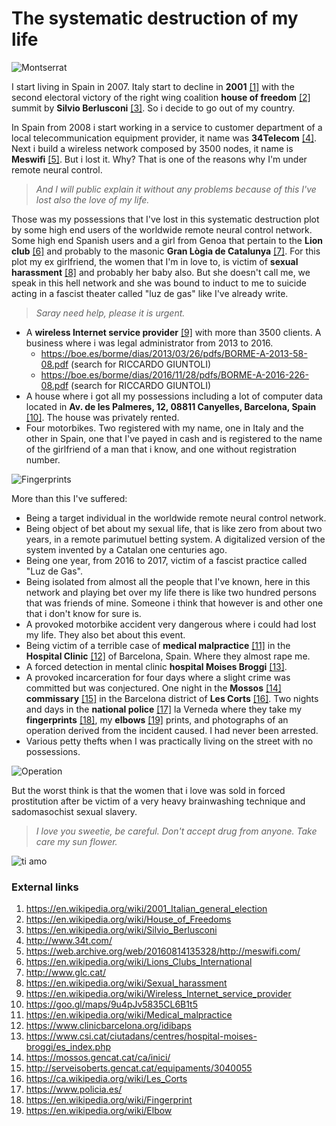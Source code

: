 # The systematic destruction of my life

![Montserrat](../Images/IMG-20141217-WA0000.jpeg)

I start living in Spain in 2007. Italy start to decline in **2001** [[1]](https://en.wikipedia.org/wiki/2001_Italian_general_election) with the second electoral victory of the right wing coalition **house of freedom** [[2]](https://en.wikipedia.org/wiki/House_of_Freedoms) summit by **Silvio Berlusconi** [[3]](https://en.wikipedia.org/wiki/Silvio_Berlusconi). So i decide to go out of my country. 

In Spain from 2008 i start working in a service to customer department of a local telecommunication equipment provider, it name was **34Telecom** [[4]](http://www.34t.com/). Next i build a wireless network composed by 3500 nodes, it name is **Meswifi** [[5]](https://web.archive.org/web/20160814135328/http://meswifi.com/). But i lost it. Why? That is one of the reasons why I'm under remote neural control. 

> *And I will public explain it without any problems because of this I've lost also the love of my life.*

Those was my possessions that I've lost in this systematic destruction plot by some high end users of the worldwide remote neural control network. Some high end Spanish users and a girl from Genoa that pertain to the **Lion club** [[6]](https://en.wikipedia.org/wiki/Lions_Clubs_International) and probably to the masonic **Gran Lògia de Catalunya** [[7]](http://www.glc.cat/). For this plot my ex girlfriend, the women that I'm in love to, is victim of **sexual harassment** [[8]](https://en.wikipedia.org/wiki/Sexual_harassment) and probably her baby also. But she doesn't call me, we speak in this hell network and she was bound to induct to me to suicide acting in a fascist theater called "luz de gas" like I've already write.

> *Saray need help, please it is urgent.*

- A **wireless Internet service provider** [[9]](https://en.wikipedia.org/wiki/Wireless_Internet_service_provider) with more than 3500 clients. A business where i was legal administrator from 2013 to 2016.
  - https://boe.es/borme/dias/2013/03/26/pdfs/BORME-A-2013-58-08.pdf (search for RICCARDO GIUNTOLI)
  - https://boe.es/borme/dias/2016/11/28/pdfs/BORME-A-2016-226-08.pdf (search for RICCARDO GIUNTOLI)
- A house where i got all my possessions including a lot of computer data located in **Av. de les Palmeres, 12, 08811 Canyelles, Barcelona, Spain** [[10]](https://goo.gl/maps/9u4pJv5835CL6B1t5). The house was privately rented.
- Four motorbikes. Two registered with my name, one in Italy and the other in Spain, one that I've payed in cash and is registered to the name of the girlfriend of a man that i know, and one without registration number. 

![Fingerprints](../Images/1280px-Fingerprints_taken_by_William_James_Herschel_1859-1860.jpg)

More than this I've suffered:

- Being a target individual in the worldwide remote neural control network.
- Being object of bet about my sexual life, that is like zero from about two years, in a remote parimutuel betting system. A digitalized version of the system invented by a Catalan one centuries ago.
- Being one year, from 2016 to 2017, victim of a fascist practice called "Luz de Gas".
- Being isolated from almost all the people that I've known, here in this network and playing bet over my life there is like two hundred persons that was friends of mine. Someone i think that however is and other one that i don't know for sure is.
- A provoked motorbike accident very dangerous where i could had lost my life. They also bet about this event.
- Being victim of a terrible case of **medical malpractice** [[11]](https://en.wikipedia.org/wiki/Medical_malpractice) in the **Hospital Clinic** [[12]](https://www.clinicbarcelona.org/idibaps) of Barcelona, Spain. Where they almost rape me.
- A forced detection in mental clinic **hospital Moises Broggi** [[13]](https://www.csi.cat/ciutadans/centres/hospital-moises-broggi/es_index.php).
- A provoked incarceration for four days where a slight crime was committed but was conjectured. One night in the **Mossos** [[14]](https://mossos.gencat.cat/ca/inici/) **commissary** [[15]](http://serveisoberts.gencat.cat/equipaments/3040055) in the Barcelona district of **Les Corts** [[16]](https://ca.wikipedia.org/wiki/Les_Corts). Two nights and days in the **national police** [[17]](https://www.policia.es/) la Verneda where they take my **fingerprints** [[18]](https://en.wikipedia.org/wiki/Fingerprint), my **elbows** [[19]](https://en.wikipedia.org/wiki/Elbow) prints, and photographs of an operation derived from the incident caused. I had never been arrested.
- Various petty thefts when I was practically living on the street with no possessions.

![Operation](../Images/op.png)

But the worst think is that the women that i love was sold in forced prostitution after be victim of a very heavy brainwashing technique and sadomasochist sexual slavery. 

> *I love you sweetie, be careful. Don't accept drug from anyone. Take care my sun flower.* 

![ti amo](../Images/tiamo.png)

### External links

1. https://en.wikipedia.org/wiki/2001_Italian_general_election
2. https://en.wikipedia.org/wiki/House_of_Freedoms
3. https://en.wikipedia.org/wiki/Silvio_Berlusconi
4. http://www.34t.com/
5. https://web.archive.org/web/20160814135328/http://meswifi.com/
6. https://en.wikipedia.org/wiki/Lions_Clubs_International
7. http://www.glc.cat/
8. https://en.wikipedia.org/wiki/Sexual_harassment
9. https://en.wikipedia.org/wiki/Wireless_Internet_service_provider
10. https://goo.gl/maps/9u4pJv5835CL6B1t5
11. https://en.wikipedia.org/wiki/Medical_malpractice
12. https://www.clinicbarcelona.org/idibaps
13. https://www.csi.cat/ciutadans/centres/hospital-moises-broggi/es_index.php
14. https://mossos.gencat.cat/ca/inici/
15. http://serveisoberts.gencat.cat/equipaments/3040055
16. https://ca.wikipedia.org/wiki/Les_Corts
17. https://www.policia.es/
18. https://en.wikipedia.org/wiki/Fingerprint
19. https://en.wikipedia.org/wiki/Elbow